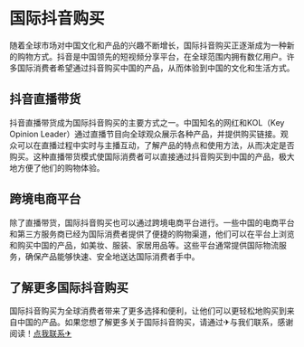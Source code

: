 # 国际抖音购买

随着全球市场对中国文化和产品的兴趣不断增长，国际抖音购买正逐渐成为一种新的购物方式。抖音是中国领先的短视频分享平台，在全球范围内拥有数亿用户。许多国际消费者希望通过抖音购买中国的产品，从而体验到中国的文化和生活方式。

## 抖音直播带货

抖音直播带货成为国际抖音购买的主要方式之一。中国知名的网红和KOL（Key Opinion Leader）通过直播节目向全球观众展示各种产品，并提供购买链接。观众可以在直播过程中实时与主播互动，了解产品的特点和使用方法，从而决定是否购买。这种直播带货模式使国际消费者可以直接通过抖音购买到中国的产品，极大地方便了他们的购物体验。

## 跨境电商平台

除了直播带货，国际抖音购买也可以通过跨境电商平台进行。一些中国的电商平台和第三方服务商已经为国际消费者提供了便捷的购物渠道，他们可以在平台上浏览和购买中国的产品，如美妆、服装、家居用品等。这些平台通常提供国际物流服务，确保产品能够快速、安全地送达国际消费者手中。

## 了解更多国际抖音购买

国际抖音购买为全球消费者带来了更多选择和便利，让他们可以更轻松地购买到来自中国的产品。如果您想了解更多关于国际抖音购买，请通过✈与我们联系，感谢阅读！[点我联系✈](https://in.G208.com)